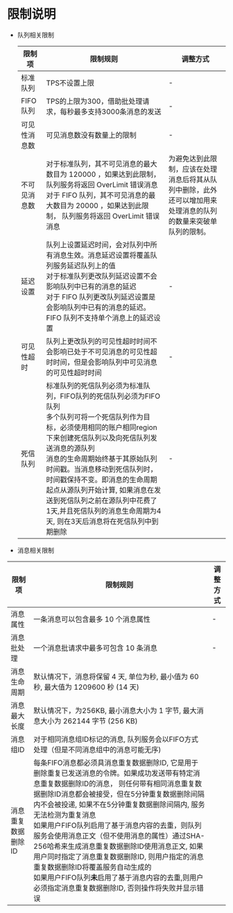 # 限制说明

- 队列相关限制

  | 限制项       | 限制规则                                                     | 调整方式                                                     |
  | ------------ | ------------------------------------------------------------ | ------------------------------------------------------------ |
  | 标准队列     | TPS不设置上限                                                | -                                                            |
  | FIFO队列     | TPS的上限为300，借助批处理请求，每秒最多支持3000条消息的发送 | -                                                            |
  | 可见性消息数 | 可见消息数没有数量上的限制                                   | -                                                            |
  | 不可见消息数 | 对于标准队列，其不可见消息的最大数目为 120000 ，如果达到此限制， 队列服务将返回 OverLimit 错误消息<br/>对于 FIFO 队列，其不可见消息的最大数目为 20000 ，如果达到此限制， 队列服务将返回 OverLimit 错误消息 | 为避免达到此限制，应该在处理消息后将其从队列中删除，此外还可以增加用来处理消息的队列的数量来突破单队列的限制。 |
  | 延迟设置     | 队列上设置延迟时间，会对队列中所有消息生效。消息延迟设置将覆盖队列服务延迟队列上的值<br/>对于标准队列更改队列延迟设置不会影响队列中已有的消息的延迟<br/>对于 FIFO 队列更改队列延迟设置是会影响队列中已有的消息的延迟。FIFO 队列不支持单个消息上的延迟设置 | -                                                            |
  | 可见性超时   | 队列上更改队列的可见性超时时间不会影响已处于不可见消息的可见性超时时间，但是会影响队列中可见消息的可见性超时时间 | -                                                            |
  | 死信队列     | 标准队列的死信队列必须为标准队列，FIFO队列的死信队列必须为FIFO队列<br/>多个队列可将一个死信队列作为目标，必须使用相同的账户相同region下来创建死信队列以及向死信队列发送消息的源队列<br/>消息的生命周期始终基于其原始队列时间戳。当消息移动到死信队列时，时间戳保持不变。即消息的生命周期起点从源队列开始计算, 如果消息在发送到死信队列之前在源队列中花费了1天,并且死信队列的消息生命周期为4天, 则在3天后消息将在死信队列中到期删除 | -                                                            |

  

- 消息相关限制

| 限制项             | 限制规则                                                     | 调整方式 |
| ------------------ | ------------------------------------------------------------ | -------- |
| 消息属性           | 一条消息可以包含最多 10 个消息属性                           | -        |
| 消息批处理         | 一个消息批请求中最多可包含 10 条消息                         | -        |
| 消息生命周期       | 默认情况下，消息将保留 4 天, 单位为秒, 最小值为 60 秒, 最大值为 1209600 秒 (14 天) |          |
| 消息最大长度       | 默认情况下，为256KB, 最小消息大小为 1 字节, 最大消息大小为 262144 字节 (256 KB) |          |
| 消息组ID           | 对于相同消息组ID标记的消息, 队列服务会以FIFO方式处理（但是不同消息组中的消息可能无序) |          |
| 消息重复数据删除ID | 每条FIFO消息都必须具消息重复数据删除ID, 它是用于删除重复已发送消息的令牌。如果成功发送带有特定消息重复数据删除ID的消息， 则任何带有相同消息重复数据删除ID消息都会被接受，但在5分钟重复数据删除间隔内不会被投递, 如果不在5分钟重复数据删除间隔内, 服务无法检测为重复消息<br/>如果用户FIFO队列启用了基于消息内容的去重，则队列服务会使用消息正文（但不使用消息的属性）通过SHA-256哈希来生成消息重复数据删除ID使用消息正文, 如果用户同时指定了消息重复数据删除ID, 则用户指定的消息重复数据删除ID将覆盖服务自动生成的<br/>如果用户FIFO队列**未**启用了基于消息内容的去重,则用户必须指定消息重复数据删除ID, 否则操作将失败并显示错误 |          |


